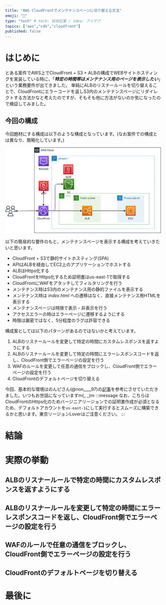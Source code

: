 ```yaml
---
title: "AWS CloudFrontでメンテナンスページに切り替える方法"
emoji: "🌟"
type: "tech" # tech: 技術記事 / idea: アイデア
topics: ["aws","cdk","cloudfront"]
published: false
---
```


# はじめに
とある案件でAWS上でCloudFront + S3 + ALBの構成でWEBサイトホスティングを実装している時に、「***特定の時間帯はメンテナンス用のページを表示したい***」という業務要件が出てきました。
単純にALBのリスナールールを切り替えることで、CloudFrontにエラーコードを返しS3内のメンテナンスページにリダイレクトする方法かなと考えたのですが、そもそも他に方法がないのか気になったので検証してみました。

## 今回の構成
今回題材にする構成は以下のような構成となっています。(なお案件での構成とは異なり、簡略化しています。)

![](/images/aws-cloudfront-maintenancepage/intro.png)

以下の簡易的な要件のもと、メンテナンスページを表示する構成を考えていきたいと思います。
* CloudFront + S3で静的サイトホスティング(SPA)
* APIはALBを経由してEC2上のアプリケーションでホストする
* ALBはHttps化する
* CloudFrontをHttps化するため証明書はus-east-1で取得する
* CloudFrontにWAFをアタッチしてフィルタリングを行う
* メンテナンス時はS3内のメンテナンス用の静的ファイルを表示する
* メンテナンス時は *index.html* への遷移はなく、直接メンテナンス用HTMLを表示する
* メンテナンスページは時限で表示・非表示を行う
* アクセスエラーの時はエラーページに遷移するようにする
* 時限は厳密ではなく、5分程度のラグは許容できる

構成案としては以下のパターンがあるのではないかと考えています。
1. ALBのリスナールールを変更して特定の時間にカスタムレスポンスを返すようにする
2. ALBのリスナールールを変更して特定の時間にエラーレスポンスコードを返し、CloudFront側でエラーページの設定を行う
3. WAFのルールを変更して任意の通信をブロックし、CloudFront側でエラーページの設定を行う
4. CloudFrontのデフォルトページを切り替える

今回、基本的な環境はのんピさん(@non____97)の[記事](https://dev.classmethod.jp/articles/aws-cdk-cloudfront-s3-website/)を参考にさせていただきました。いつもお世話になっていますm(_ _)m
:::message
なお、こちらはCloudFrontのHttps化のためバージニアリージョンでの証明書作成が必須となるため、デフォルトアカウントを`us-east-1`にして実行するとスムーズに構築できるかと思います。東京リージョンLoverはご注意ください。
:::

# 結論




# 実際の挙動
## ALBのリスナールールで特定の時間にカスタムレスポンスを返すようにする

## ALBのリスナールールを変更して特定の時間にエラーレスポンスコードを返し、CloudFront側でエラーページの設定を行う

## WAFのルールで任意の通信をブロックし、CloudFront側でエラーページの設定を行う

## CloudFrontのデフォルトページを切り替える







# 最後に




